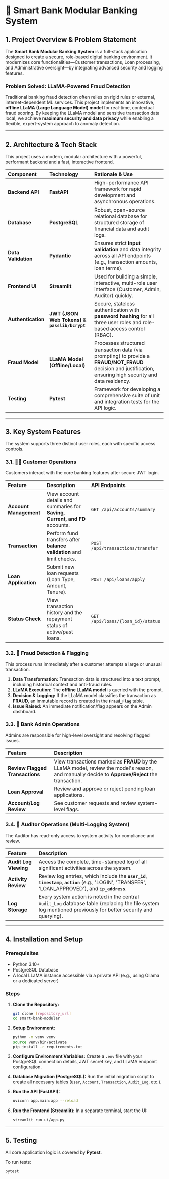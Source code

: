 # 🏦 Smart Bank Modular Banking System

## 1. Project Overview & Problem Statement

The **Smart Bank Modular Banking System** is a full-stack application designed to create a secure, role-based digital banking environment. It modernizes core functionalities—Customer transactions, Loan processing, and Administrative oversight—by integrating advanced security and logging features.

### Problem Solved: LLaMA-Powered Fraud Detection

Traditional banking fraud detection often relies on rigid rules or external, internet-dependent ML services. This project implements an innovative, **offline LLaMA (Large Language Model) model** for real-time, contextual fraud scoring. By keeping the LLaMA model and sensitive transaction data local, we achieve **maximum security and data privacy** while enabling a flexible, expert-system approach to anomaly detection.

---

## 2. Architecture & Tech Stack

This project uses a modern, modular architecture with a powerful, performant backend and a fast, interactive frontend.

| Component | Technology | Rationale & Use |
| :--- | :--- | :--- |
| **Backend API** | **FastAPI** | High-performance API framework for rapid development and asynchronous operations. |
| **Database** | **PostgreSQL** | Robust, open-source relational database for structured storage of financial data and audit logs. |
| **Data Validation**| **Pydantic** | Ensures strict **input validation** and data integrity across all API endpoints (e.g., transaction amounts, loan terms). |
| **Frontend UI** | **Streamlit** | Used for building a simple, interactive, multi-role user interface (Customer, Admin, Auditor) quickly. |
| **Authentication**| **JWT (JSON Web Tokens)** & **`passlib/bcrypt`** | Secure, stateless authentication with **password hashing** for all three user roles and role-based access control (RBAC). |
| **Fraud Model** | **LLaMA Model (Offline/Local)** | Processes structured transaction data (via prompting) to provide a **FRAUD/NOT\_FRAUD** decision and justification, ensuring high security and data residency. |
| **Testing** | **Pytest** | Framework for developing a comprehensive suite of unit and integration tests for the API logic. |

---

## 3. Key System Features

The system supports three distinct user roles, each with specific access controls.

### 3.1. 👨‍💻 Customer Operations

Customers interact with the core banking features after secure JWT login.

| Feature | Description | API Endpoints |
| :--- | :--- | :--- |
| **Account Management** | View account details and summaries for **Saving, Current, and FD** accounts. | `GET /api/accounts/summary` |
| **Transaction** | Perform fund transfers after **balance validation** and limit checks. | `POST /api/transactions/transfer` |
| **Loan Application** | Submit new loan requests (Loan Type, Amount, Tenure). | `POST /api/loans/apply` |
| **Status Check** | View transaction history and the repayment status of active/past loans. | `GET /api/loans/{loan_id}/status` |

### 3.2. 🚨 Fraud Detection & Flagging

This process runs immediately after a customer attempts a large or unusual transaction.

1.  **Data Transformation:** Transaction data is structured into a text prompt, including historical context and anti-fraud rules.
2.  **LLaMA Execution:** The **offline LLaMA model** is queried with the prompt.
3.  **Decision & Logging:** If the LLaMA model classifies the transaction as **FRAUD**, an immutable record is created in the **`Fraud_Flag`** table.
4.  **Issue Raised:** An immediate notification/flag appears on the Admin dashboard.

### 3.3. 💼 Bank Admin Operations

Admins are responsible for high-level oversight and resolving flagged issues.

| Feature | Description |
| :--- | :--- |
| **Review Flagged Transactions** | View transactions marked as **FRAUD** by the LLaMA model, review the model's reason, and manually decide to **Approve/Reject** the transaction. |
| **Loan Approval** | Review and approve or reject pending loan applications. |
| **Account/Log Review** | See customer requests and review system-level flags. |

### 3.4. 📝 Auditor Operations (Multi-Logging System)

The Auditor has read-only access to system activity for compliance and review.

| Feature | Description |
| :--- | :--- |
| **Audit Log Viewing** | Access the complete, time-stamped log of all significant activities across the system. |
| **Activity Review** | Review log entries, which include the **`user_id`**, **`timestamp`**, **`action`** (e.g., 'LOGIN', 'TRANSFER', 'LOAN\_APPROVED'), and **`ip_address`**. |
| **Log Storage** | Every system action is noted in the central `Audit_Log` database table (replacing the file system log mentioned previously for better security and querying). |

---

## 4. Installation and Setup

### Prerequisites

* Python 3.10+
* PostgreSQL Database
* A local LLaMA instance accessible via a private API (e.g., using Ollama or a dedicated server)

### Steps

1.  **Clone the Repository:**
    ```bash
    git clone [repository_url]
    cd smart-bank-modular
    ```

2.  **Setup Environment:**
    ```bash
    python -m venv venv
    source venv/bin/activate
    pip install -r requirements.txt
    ```

3.  **Configure Environment Variables:**
    Create a `.env` file with your PostgreSQL connection details, JWT secret key, and LLaMA endpoint configuration.

4.  **Database Migration (PostgreSQL):**
    Run the initial migration script to create all necessary tables (`User`, `Account`, `Transaction`, `Audit_Log`, etc.).

5.  **Run the API (FastAPI):**
    ```bash
    uvicorn app.main:app --reload
    ```

6.  **Run the Frontend (Streamlit):**
    In a separate terminal, start the UI:
    ```bash
    streamlit run ui/app.py
    ```

---

## 5. Testing

All core application logic is covered by **Pytest**.

To run tests:

```bash
pytest
